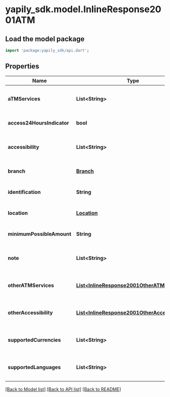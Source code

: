 # yapily_sdk.model.InlineResponse2001ATM

## Load the model package
```dart
import 'package:yapily_sdk/api.dart';
```

## Properties
Name | Type | Description | Notes
------------ | ------------- | ------------- | -------------
**aTMServices** | **List&lt;String&gt;** |  | [optional] [default to const []]
**access24HoursIndicator** | **bool** |  | [optional] [default to null]
**accessibility** | **List&lt;String&gt;** |  | [optional] [default to const []]
**branch** | [**Branch**](Branch.md) |  | [optional] [default to null]
**identification** | **String** |  | [optional] [default to null]
**location** | [**Location**](Location.md) |  | [optional] [default to null]
**minimumPossibleAmount** | **String** |  | [optional] [default to null]
**note** | **List&lt;String&gt;** |  | [optional] [default to const []]
**otherATMServices** | [**List&lt;InlineResponse2001OtherATMServices&gt;**](InlineResponse2001OtherATMServices.md) |  | [optional] [default to const []]
**otherAccessibility** | [**List&lt;InlineResponse2001OtherAccessibility&gt;**](InlineResponse2001OtherAccessibility.md) |  | [optional] [default to const []]
**supportedCurrencies** | **List&lt;String&gt;** |  | [optional] [default to const []]
**supportedLanguages** | **List&lt;String&gt;** |  | [optional] [default to const []]

[[Back to Model list]](../README.md#documentation-for-models) [[Back to API list]](../README.md#documentation-for-api-endpoints) [[Back to README]](../README.md)



